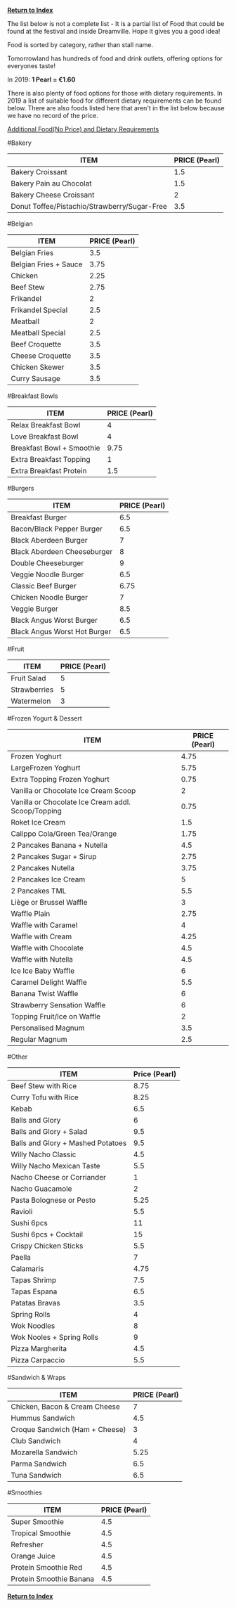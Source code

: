 [**Return to Index**](https://www.reddit.com/r/Tomorrowland/wiki/index)

The list below is not a complete list - It is a partial list of Food that could be found at the festival and inside Dreamville. Hope it gives you a good idea!

Food is sorted by category, rather than stall name.

Tomorrowland has hundreds of food and drink outlets, offering options for everyones taste!

In 2019: **1 Pearl = €1.60**

There is also plenty of food options for those with dietary requirements. In 2019 a list of suitable food for different dietary requirements can be found below.  There are also foods listed here that aren't in the list below because we have no record of the price.

[Additional Food(No Price) and Dietary Requirements](https://www.reddit.com/r/Tomorrowland/wiki/summer/food/dietary)


#Bakery

| ITEM                                         | PRICE (Pearl) |
|----------------------------------------------|---------------|
| Bakery Croissant                             | 1.5           |
| Bakery Pain au Chocolat                      | 1.5           |
| Bakery Cheese Croissant                      | 2             |
| Donut Toffee/Pistachio/Strawberry/Sugar-Free | 3.5           |

#Belgian

| ITEM                  | PRICE (Pearl) |
|-----------------------|---------------|
| Belgian Fries         | 3.5           |
| Belgian Fries + Sauce | 3.75          |
| Chicken               | 2.25          |
| Beef Stew             | 2.75          |
| Frikandel             | 2             |
| Frikandel Special     | 2.5           |
| Meatball              | 2             |
| Meatball Special      | 2.5           |
| Beef Croquette        | 3.5           |
| Cheese Croquette      | 3.5           |
| Chicken Skewer        | 3.5           |
| Curry Sausage         | 3.5           |

#Breakfast Bowls

| ITEM                      | PRICE (Pearl) |
|---------------------------|---------------|
| Relax Breakfast Bowl      | 4             |
| Love Breakfast Bowl       | 4             |
| Breakfast Bowl + Smoothie | 9.75          |
| Extra Breakfast Topping   | 1             |
| Extra Breakfast Protein   | 1.5           |

#Burgers

| ITEM                        | PRICE (Pearl) |
|-----------------------------|---------------|
| Breakfast Burger            | 6.5           |
| Bacon/Black Pepper Burger   | 6.5           |
| Black Aberdeen Burger       | 7             |
| Black Aberdeen Cheeseburger | 8             |
| Double Cheeseburger         | 9             |
| Veggie Noodle Burger        | 6.5           |
| Classic Beef Burger         | 6.75          |
| Chicken Noodle Burger       | 7             |
| Veggie Burger               | 8.5           |
| Black Angus Worst Burger    | 6.5           |
| Black Angus Worst Hot Burger| 6.5           |

#Fruit

| ITEM         | PRICE (Pearl) |
|--------------|---------------|
| Fruit Salad  | 5             |
| Strawberries | 5             |
| Watermelon   | 3             |

#Frozen Yogurt & Dessert

| ITEM                                               | PRICE (Pearl) |
|----------------------------------------------------|---------------|
| Frozen Yoghurt                                     | 4.75          |
| LargeFrozen Yoghurt                                | 5.75          |
| Extra Topping Frozen Yoghurt                       | 0.75          |
| Vanilla or Chocolate Ice Cream Scoop               | 2             |
| Vanilla or Chocolate Ice Cream addl. Scoop/Topping | 0.75          |
| Roket Ice Cream                                    | 1.5           |
| Calippo Cola/Green Tea/Orange                      | 1.75          |
| 2 Pancakes Banana + Nutella                        | 4.5           |
| 2 Pancakes Sugar + Sirup                           | 2.75          |
| 2 Pancakes Nutella                                 | 3.75          |
| 2 Pancakes Ice Cream                               | 5             |
| 2 Pancakes TML                                     | 5.5           |
| Liège or Brussel Waffle                            | 3             |
| Waffle Plain                                       | 2.75          |
| Waffle with Caramel                                | 4             |
| Waffle with Cream                                  | 4.25          |
| Waffle with Chocolate                              | 4.5           |
| Waffle with Nutella                                | 4.5           |
| Ice Ice Baby Waffle                                | 6             |
| Caramel Delight Waffle                             | 5.5           |
| Banana Twist Waffle                                | 6             |
| Strawberry Sensation Waffle                        | 6             |
| Topping Fruit/Ice on Waffle                        | 2             |
| Personalised Magnum                                | 3.5           |
| Regular Magnum                                     | 2.5           |

#Other

| ITEM                              | Price (Pearl) |
|-----------------------------------|---------------|
| Beef Stew with Rice               | 8.75          |
| Curry Tofu with Rice              | 8.25          |
| Kebab                             | 6.5           |
| Balls and Glory                   | 6             |
| Balls and Glory + Salad           | 9.5           |
| Balls and Glory + Mashed Potatoes | 9.5           |
| Willy Nacho Classic               | 4.5           |
| Willy Nacho Mexican Taste         | 5.5           |
| Nacho Cheese or Corriander        | 1             |
| Nacho Guacamole                   | 2             |
| Pasta Bolognese or Pesto          | 5.25          |
| Ravioli                           | 5.5           |
| Sushi 6pcs                        | 11            |
| Sushi 6pcs + Cocktail             | 15            |
| Crispy Chicken Sticks             | 5.5           |
| Paella                            | 7             |
| Calamaris                         | 4.75          |
| Tapas Shrimp                      | 7.5           |
| Tapas Espana                      | 6.5           |
| Patatas Bravas                    | 3.5           |
| Spring Rolls                      | 4             |
| Wok Noodles                       | 8             |
| Wok Nooles + Spring Rolls         | 9             |
| Pizza Margherita                  | 4.5           |
| Pizza Carpaccio                   | 5.5           |

#Sandwich & Wraps

| ITEM                           | PRICE (Pearl) |
|--------------------------------|---------------|
| Chicken, Bacon & Cream Cheese  | 7             |
| Hummus Sandwich                | 4.5           |
| Croque Sandwich (Ham + Cheese) | 3             |
| Club Sandwich                  | 4             |
| Mozarella Sandwich             | 5.25          |
| Parma Sandwich                 | 6.5           |
| Tuna Sandwich                  | 6.5           |

#Smoothies

| ITEM                    | PRICE (Pearl) |
|-------------------------|---------------|
| Super Smoothie          | 4.5           |
| Tropical Smoothie       | 4.5           |
| Refresher               | 4.5           |
| Orange Juice            | 4.5           |
| Protein Smoothie Red    | 4.5           |
| Protein Smoothie Banana | 4.5           |
[**Return to Index**](https://www.reddit.com/r/Tomorrowland/wiki/index)